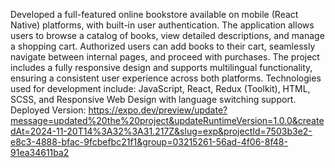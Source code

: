 Developed a full-featured online bookstore available on mobile (React Native) platforms, with built-in user authentication. The application allows users to browse a catalog of books, view detailed descriptions, and manage a shopping cart. Authorized users can add books to their cart, seamlessly navigate between internal pages, and proceed with purchases. The project includes a fully responsive design and supports multilingual functionality, ensuring a consistent user experience across both platforms.
Technologies used for development include: JavaScript, React, Redux (Toolkit), HTML, SCSS, and Responsive Web Design with language switching support.
Deployed Version: 
https://expo.dev/preview/update?message=updated%20the%20project&updateRuntimeVersion=1.0.0&createdAt=2024-11-20T14%3A32%3A31.217Z&slug=exp&projectId=7503b3e2-e8c3-4888-bfac-9fcbefbc21f1&group=03215261-56ad-4f06-8f48-91ea34611ba2
